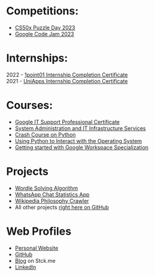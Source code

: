 # Competitions:
- [CS50x Puzzle Day 2023](https://certificates.cs50.io/2bbc0ffc-e04f-4cf5-8fbc-e86cebfe4b63.pdf)
- [Google Code Jam 2023](https://drive.google.com/file/d/199bWai1cIFngA4zjRUP-CpYb--NpynOC/view?usp=sharing)

# Internships:
2022 - [1point01 Internship Completion Certificate](https://drive.google.com/file/d/1D7jHguOCFYTmwKFYlaNIDLzQP9o30UFZ/view?usp=share_link)<br>
2021 - [UniApps Internship Completion Certificate](https://drive.google.com/file/d/1FKjtMmf1Aa3tDs8Ffqt41wXlkEHkc8Ma/view?usp=sharing)

# Courses:
<!-- - [ChatGPT Prompt Engineering for Developers](https://www.deeplearning.ai/short-courses/chatgpt-prompt-engineering-for-developers/) -->
- [Google IT Support Professional Certificate](https://www.coursera.org/account/accomplishments/specialization/certificate/WEV3PB2VGNNR)
- [System Administration and IT Infrastructure Services](https://www.coursera.org/account/accomplishments/specialization/certificate/WEV3PB2VGNNR)
- [Crash Course on Python](https://www.coursera.org/account/accomplishments/certificate/TVZK74AUUDRF)
- [Using Python to Interact with the Operating System](https://www.coursera.org/account/accomplishments/certificate/TG3RKKWDFF28)
- [Getting started with Google Workspace Specialization](https://www.coursera.org/account/accomplishments/specialization/certificate/6T9A9KYP8L8X)

# Projects
- [Wordle Solving Algorithm](https://ansht.stck.me/post/16674/Hello-Wordle)
- [WhatsApp Chat Statistics App](https://github.com/anshtiwatne/chat-analyzer)
- [Wikipedia Philosophy Crawler](https://github.com/anshtiwatne/philosophy-wikicrawl)
- All other projects [right here on GitHub](https://github.com/anshtiwatne?tab=repositories)

# Web Profiles
- [Personal Website](https://www.ansht.me/)
- [GitHub](https://github.com/anshtiwatne)
- [Blog](https://ansht.stck.me) on Stck.me
- [LinkedIn](https://www.linkedin.com/in/ansht/)
